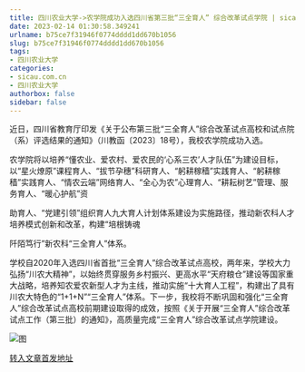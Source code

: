 ```yaml
---
title: 四川农业大学->农学院成功入选四川省第三批“三全育人” 综合改革试点学院 | sicau.com.cn
date: 2023-02-14 01:30:58.349241
urlname: b75ce7f31946f0774dddd1dd670b1056
slug: b75ce7f31946f0774dddd1dd670b1056
tags: 
- 四川农业大学
categories:
- sicau.com.cn
- 四川农业大学
authorbox: false
sidebar: false
---
```

近日，四川省教育厅印发《关于公布第三批“三全育人”综合改革试点高校和试点院（系）评选结果的通知》（川教函〔2023〕18号），我校农学院成功入选。

农学院将以培养“懂农业、爱农村、爱农民的‘心系三农’人才队伍”为建设目标，以“星火燎原”课程育人、“拔节孕穗”科研育人、“躬耕稼穑”实践育人、“躬耕稼穑”实践育人、“情农云端”网络育人、“全心为农”心理育人、“耕耘树艺”管理、服务育人、“暖心护航”资
<!--more-->
助育人、“党建引领”组织育人九大育人计划体系建设为实施路径，推动新农科人才培养模式创新和改革，构建“培根铸魂

阡陌笃行”新农科“三全育人”体系。

学校自2020年入选四川省首批“三全育人”综合改革试点高校，两年来，学校大力弘扬“川农大精神”，以始终贯穿服务乡村振兴、更高水平“天府粮仓”建设等国家重大战略，培养知农爱农新型人才为主线，推动实施“十大育人工程”，构建出了具有川农大特色的“1+1+N”“三全育人”体系。下一步，我校将不断巩固和强化“三全育人”综合改革试点高校前期建设取得的成效，按照《关于开展“三全育人”综合改革试点工作（第三批）的通知》，高质量完成“三全育人”综合改革试点学院建设。

![图](https://news.sicau.edu.cn/__local/1/57/FA/CB7E25944EED11892F6AFC61917_AC9BF8EA_14F26.jpg)

[转入文章首发地址](https://news.sicau.edu.cn/info/1135/70986.htm)